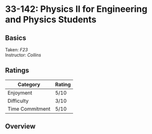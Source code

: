 # 33-142: Physics II for Engineering and Physics Students

## Basics
Taken: *F23*  
Instructor: *Collins*

## Ratings

| __Category__ | __Rating__ |
|---|---|
| Enjoyment | 5/10 |
| Difficulty | 3/10 |
| Time Commitment | 5/10 |

## Overview
